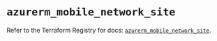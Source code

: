 # `azurerm_mobile_network_site`

Refer to the Terraform Registry for docs: [`azurerm_mobile_network_site`](https://registry.terraform.io/providers/hashicorp/azurerm/3.108.0/docs/resources/mobile_network_site).
